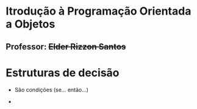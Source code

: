 # Itrodução à Programação Orientada a Objetos
## Professor: ~~Elder Rizzon Santos~~

# Estruturas de decisão
- São condições (se... então...)

- 
